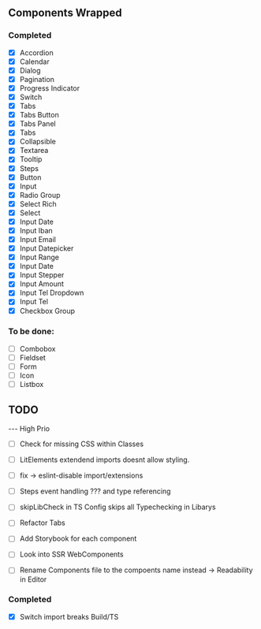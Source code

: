 ## Components Wrapped

### Completed

- [x] Accordion
- [x] Calendar
- [x] Dialog
- [x] Pagination
- [x] Progress Indicator
- [x] Switch
- [x] Tabs
- [x] Tabs Button
- [x] Tabs Panel
- [x] Tabs
- [x] Collapsible
- [x] Textarea
- [x] Tooltip
- [x] Steps
- [x] Button
- [x] Input
- [x] Radio Group
- [x] Select Rich
- [x] Select
- [x] Input Date
- [x] Input Iban
- [x] Input Email
- [x] Input Datepicker
- [x] Input Range
- [x] Input Date
- [x] Input Stepper
- [x] Input Amount
- [x] Input Tel Dropdown
- [x] Input Tel
- [x] Checkbox Group

### To be done:

- [ ] Combobox
- [ ] Fieldset
- [ ] Form
- [ ] Icon
- [ ] Listbox

## TODO

--- High Prio

- [ ] Check for missing CSS within Classes
- [ ] LitElements extendend imports doesnt allow styling.
- [ ] fix -> eslint-disable import/extensions

- [ ] Steps event handling ??? and type referencing
- [ ] skipLibCheck in TS Config skips all Typechecking in Libarys
- [ ] Refactor Tabs
- [ ] Add Storybook for each component
- [ ] Look into SSR WebComponents
- [ ] Rename Components file to the compoents name instead -> Readability in Editor

### Completed

- [x] Switch import breaks Build/TS

